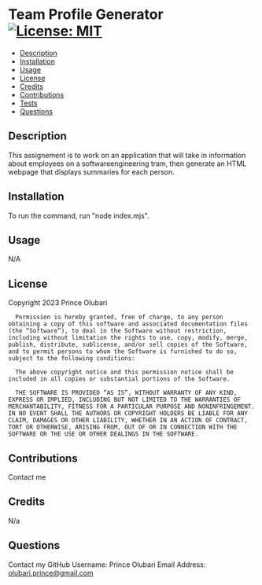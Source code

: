
   
 # Team Profile Generator [![License: MIT](https://img.shields.io/badge/License-MIT-yellow.svg)](https://opensource.org/licenses/MIT)


 * [Description](#description)
 * [Installation](#installation)
 * [Usage](#usage)
 * [License](#license)  
 * [Credits](#credits)
 * [Contributions](#contributions)
 * [Tests](#tests)
 * [Questions](#questions)
 
 
 ## Description
 This assignement is to work on an application that will take in information about employees on a softwareengineering tram, then generate an HTML webpage that displays summaries for each person.
 
  ## Installation
  To run the command, run "node index.mjs".
 
 ## Usage
  N/A
  
  ## License
  Copyright 2023 Prince Olubari

      Permission is hereby granted, free of charge, to any person obtaining a copy of this software and associated documentation files (the “Software”), to deal in the Software without restriction, including without limitation the rights to use, copy, modify, merge, publish, distribute, sublicense, and/or sell copies of the Software, and to permit persons to whom the Software is furnished to do so, subject to the following conditions:
      
      The above copyright notice and this permission notice shall be included in all copies or substantial portions of the Software.
      
      THE SOFTWARE IS PROVIDED “AS IS”, WITHOUT WARRANTY OF ANY KIND, EXPRESS OR IMPLIED, INCLUDING BUT NOT LIMITED TO THE WARRANTIES OF MERCHANTABILITY, FITNESS FOR A PARTICULAR PURPOSE AND NONINFRINGEMENT. IN NO EVENT SHALL THE AUTHORS OR COPYRIGHT HOLDERS BE LIABLE FOR ANY CLAIM, DAMAGES OR OTHER LIABILITY, WHETHER IN AN ACTION OF CONTRACT, TORT OR OTHERWISE, ARISING FROM, OUT OF OR IN CONNECTION WITH THE SOFTWARE OR THE USE OR OTHER DEALINGS IN THE SOFTWARE.
  
  ## Contributions
  Contact me
  
  ## Credits
  N/a
  
  
 
  
  
  ## Questions
  Contact my GitHub Username:  Prince Olubari 
  Email Address: olubari.prince@gmail.com
  
    
  
